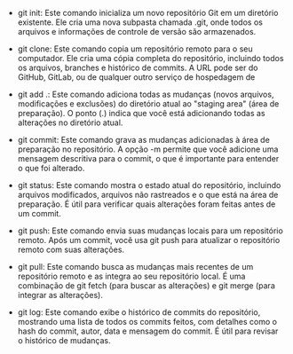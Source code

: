 * git init: Este comando inicializa um novo repositório Git em um diretório existente.
  Ele cria uma nova subpasta chamada .git, onde todos os arquivos e informações de controle de versão são armazenados.

* git clone: Este comando copia um repositório remoto para o seu computador. Ele cria uma cópia completa do repositório,
  incluindo todos os arquivos, branches e histórico de commits. A URL pode ser do GitHub, GitLab, ou de qualquer outro serviço de hospedagem de

* git add .: Este comando adiciona todas as mudanças (novos arquivos, modificações e exclusões) do diretório atual ao "staging area" (área de preparação).
  O ponto (.) indica que você está adicionando todas as alterações no diretório atual.
  
* git commit: Este comando grava as mudanças adicionadas à área de preparação no repositório.
  A opção -m permite que você adicione uma mensagem descritiva para o commit, o que é importante para entender o que foi alterado.
  
* git status: Este comando mostra o estado atual do repositório, incluindo arquivos modificados, arquivos não rastreados e o que está na área de preparação.
  É útil para verificar quais alterações foram feitas antes de um commit.
  
* git push: Este comando envia suas mudanças locais para um repositório remoto. Após um commit, você usa git push para atualizar o repositório remoto com suas alterações.

* git pull: Este comando busca as mudanças mais recentes de um repositório remoto e as integra ao seu repositório local.
  É uma combinação de git fetch (para buscar as alterações) e git merge (para integrar as alterações).
  
* git log: Este comando exibe o histórico de commits do repositório, mostrando uma lista de todos os commits feitos,
  com detalhes como o hash do commit, autor, data e mensagem do commit. É útil para revisar o histórico de mudanças.

